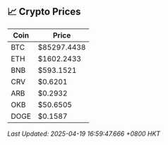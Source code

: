 ## 📈 Crypto Prices

| Coin | Price |
| ---- | ----- |
| BTC | $85297.4438 |
| ETH | $1602.2433 |
| BNB | $593.1521 |
| CRV | $0.6201 |
| ARB | $0.2932 |
| OKB | $50.6505 |
| DOGE | $0.1587 |

_Last Updated: 2025-04-19 16:59:47.666 +0800 HKT_